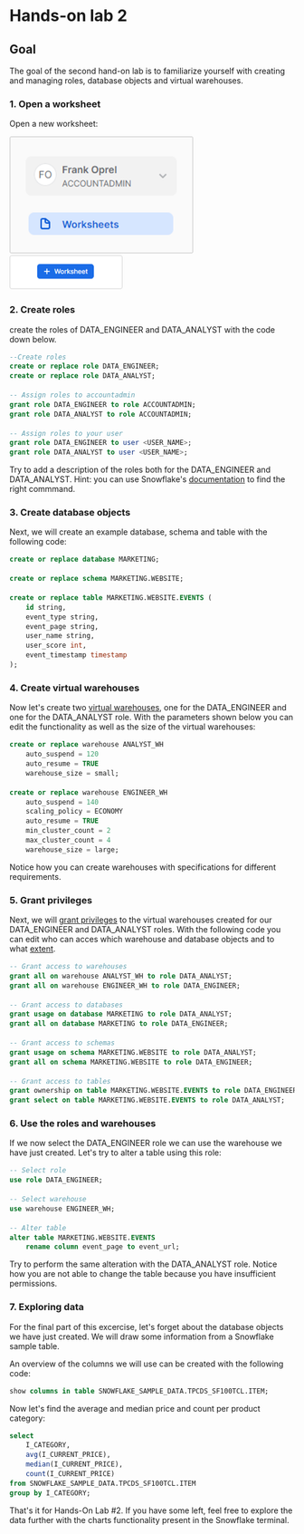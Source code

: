 # Hands-on lab 2

## Goal
The goal of the second hand-on lab is to familiarize yourself with creating and managing roles, database objects and virtual warehouses.

### 1. Open a worksheet
Open a new worksheet:

<img src="https://github.com/foprel/snowflake-101-training/blob/main/images/worksheet-menu.png" width="325">
<img src="https://github.com/foprel/snowflake-101-training/blob/main/images/worksheet-add.png" width="200">

### 2. Create roles
create the roles of DATA_ENGINEER and DATA_ANALYST with the code down below. 
```sql
--Create roles
create or replace role DATA_ENGINEER;
create or replace role DATA_ANALYST;

-- Assign roles to accountadmin
grant role DATA_ENGINEER to role ACCOUNTADMIN;
grant role DATA_ANALYST to role ACCOUNTADMIN;

-- Assign roles to your user
grant role DATA_ENGINEER to user <USER_NAME>;
grant role DATA_ANALYST to user <USER_NAME>;
```

Try to add a description of the roles both for the DATA_ENGINEER and DATA_ANALYST. Hint: you can use Snowflake's [documentation](https://docs.snowflake.com/en/sql-reference/sql/create-role.html) to find the right commmand.

### 3. Create database objects 
Next, we will create an example database, schema and table with the following code:

```sql
create or replace database MARKETING;

create or replace schema MARKETING.WEBSITE;

create or replace table MARKETING.WEBSITE.EVENTS ( 
    id string,
    event_type string,
    event_page string,
    user_name string,
    user_score int,
    event_timestamp timestamp
);
```

### 4. Create virtual warehouses
Now let's create two [virtual warehouses](https://docs.snowflake.com/en/sql-reference/sql/create-warehouse.html), one for the DATA_ENGINEER and one for the DATA_ANALYST role. With the parameters shown below you can edit the functionality as well as the size of the virtual warehouses: 

```sql
create or replace warehouse ANALYST_WH
    auto_suspend = 120
    auto_resume = TRUE
    warehouse_size = small;
    
create or replace warehouse ENGINEER_WH
    auto_suspend = 140
    scaling_policy = ECONOMY
    auto_resume = TRUE
    min_cluster_count = 2
    max_cluster_count = 4
    warehouse_size = large;
```

Notice how you can create warehouses with specifications for different requirements. 

###  5. Grant privileges
Next, we will [grant privileges](https://docs.snowflake.com/en/sql-reference/sql/grant-privilege.html) to the virtual warehouses created for our DATA_ENGINEER and DATA_ANALYST roles. With the following code you can edit who can acces which warehouse and database objects and to what [extent](https://docs.snowflake.com/en/user-guide/security-access-control-privileges.html). 

```sql
-- Grant access to warehouses
grant all on warehouse ANALYST_WH to role DATA_ANALYST;
grant all on warehouse ENGINEER_WH to role DATA_ENGINEER;

-- Grant access to databases
grant usage on database MARKETING to role DATA_ANALYST;
grant all on database MARKETING to role DATA_ENGINEER;

-- Grant access to schemas
grant usage on schema MARKETING.WEBSITE to role DATA_ANALYST;
grant all on schema MARKETING.WEBSITE to role DATA_ENGINEER;

-- Grant access to tables
grant ownership on table MARKETING.WEBSITE.EVENTS to role DATA_ENGINEER;
grant select on table MARKETING.WEBSITE.EVENTS to role DATA_ANALYST;
```

###  6. Use the roles and warehouses
If we now select the DATA_ENGINEER role we can use the warehouse we have just created. Let's try to alter a table using this role:

```sql
-- Select role
use role DATA_ENGINEER;

-- Select warehouse
use warehouse ENGINEER_WH; 

-- Alter table
alter table MARKETING.WEBSITE.EVENTS
    rename column event_page to event_url;
```

Try to perform the same alteration with the DATA_ANALYST role. Notice how you are not able to change the table because you have insufficient permissions.

###  7. Exploring data
For the final part of this excercise, let's forget about the database objects we have just created. We will draw some information from a Snowflake sample table.

An overview of the columns we will use can be created with the following code:

```sql
show columns in table SNOWFLAKE_SAMPLE_DATA.TPCDS_SF100TCL.ITEM;
```

Now let's find the average and median price and count per product category:

```sql
select
    I_CATEGORY,
    avg(I_CURRENT_PRICE),
    median(I_CURRENT_PRICE),
    count(I_CURRENT_PRICE)
from SNOWFLAKE_SAMPLE_DATA.TPCDS_SF100TCL.ITEM
group by I_CATEGORY;
```

That's it for Hands-On Lab #2. If you have some left, feel free to explore the data further with the charts functionality present in the Snowflake terminal. 
